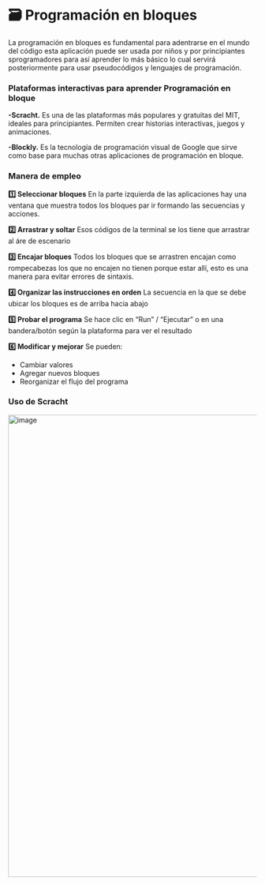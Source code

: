 # 🗃️ Programación en bloques
La programación en bloques es fundamental para adentrarse en el mundo del código 
esta aplicación puede ser usada por niños y por principiantes sprogramadores
para así aprender lo más básico lo cual servirá posteriormente para usar pseudocódigos
y lenguajes de programación.

### Plataformas interactivas para aprender Programación en bloque

**-Scracht.**  Es una de las plataformas más populares y gratuitas del MIT, ideales para principiantes. Permiten crear historias interactivas, juegos y animaciones.  

**-Blockly.**  Es la tecnología de programación visual de Google que sirve 
como base para muchas otras aplicaciones de programación en bloque.

### Manera de empleo 

**1️⃣ Seleccionar bloques**
En la parte izquierda de las aplicaciones hay una ventana que muestra todos los bloques par ir formando las secuencias y acciones.

**2️⃣ Arrastrar y soltar**
Esos códigos de la terminal se los tiene que arrastrar al áre de escenario 

**3️⃣ Encajar bloques**
Todos los bloques que se arrastren encajan como rompecabezas los que no encajen no tienen porque estar allí, esto es una manera para evitar errores de sintaxis.

**4️⃣ Organizar las instrucciones en orden**
La secuencia en la que se debe ubicar los bloques es de arriba hacia abajo 

**5️⃣ Probar el programa**
Se hace clic en “Run” / “Ejecutar” o en una bandera/botón según la plataforma para ver el resultado

**6️⃣ Modificar y mejorar**
Se pueden:
- Cambiar valores
- Agregar nuevos bloques
- Reorganizar el flujo del programa

### Uso de Scracht

<img width="1872" height="937" alt="image" src="https://github.com/user-attachments/assets/684fdb61-c0b4-4edc-9076-c3134ce59981" />




